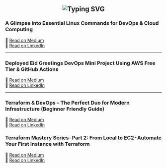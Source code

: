 <h2 align="center">
  <img src="https://readme-typing-svg.demolab.com?font=Fira+Code&size=24&duration=4000&pause=1000&color=36BCF7&vCenter=true&width=900&lines="🚀"+End-to-End+CI/CD+Pipeline+for+Notes+App+using+Jenkins,+GitHub+%26+Shared+Libraries" alt="Typing SVG">
</h2>


### A Glimpse into Essential Linux Commands for DevOps & Cloud Computing  
🔗 [Read on Medium](https://medium.com/dev-genius/a-glimpse-into-essential-linux-commands-for-devops-cloud-computing-95f2deb5f07b)  
🔗 [Read on LinkedIn](https://www.linkedin.com/pulse/glimpse-essential-linux-commands-devops-cloud-muhammad-hanzala-yvswf?utm_source=share&utm_medium=member_android&utm_campaign=share_via)

---

### Deployed Eid Greetings DevOps Mini Project Using AWS Free Tier & GitHub Actions  
🔗 [Read on Medium](https://medium.com/@mhanzala.bmw/deployed-eid-greetings-devops-mini-project-using-aws-free-tier-github-actions-step-by-step-b961202a3546)  
🔗 [Read on LinkedIn](https://www.linkedin.com/pulse/deployed-eid-greetings-devops-mini-project-using-aws-free-hanzala-k2sxf?utm_source=share&utm_medium=member_android&utm_campaign=share_via)

---

### Terraform & DevOps – The Perfect Duo for Modern Infrastructure (Beginner Friendly Guide)  
🔗 [Read on Medium](https://medium.com/@mhanzala.bmw/terraform-devops-the-perfect-duo-for-modern-infrastructure-beginner-friendly-guide-25a015498d1e)  
🔗 [Read on LinkedIn](https://www.linkedin.com/posts/muhammad-hanzala-13a789209_terraform-devops-iac-activity-7317879399343661057-3Pp1?utm_source=share&utm_medium=member_android&rcm=ACoAADT5aX4BnPJe22ASS_gmikWPhzgscKfqTIM)

### Terraform Mastery Series - Part 2: From Local to EC2 - Automate Your First Instance with Terraform  
🔗 [Read on Medium](https://medium.com/@mhanzala.bmw/terraform-mastery-series-part-2-from-local-to-ec2-automate-your-first-instance-with-a72d7d969c27)  
🔗 [Read on LinkedIn](https://www.linkedin.com/pulse/terraform-mastery-series-part-2-from-local-ec2-automate-hanzala-mdd2f/?trackingId=VozFc0K4TaqTvgCaOlcz6Q%3D%3D)
